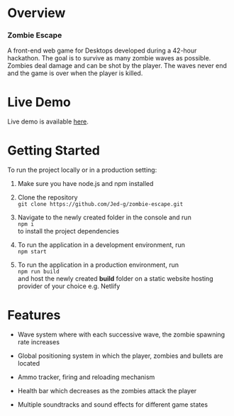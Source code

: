 # Overview
### Zombie Escape
A front-end web game for Desktops developed during a 42-hour hackathon. The goal is to survive as many zombie waves as possible. Zombies deal damage and can be shot by the player. The waves never end and the game is over when the player is killed.
# Live Demo
Live demo is available [here](https://zombie.jgolebiewski.com).
# Getting Started
To run the project locally or in a production setting:
1. Make sure you have node.js and npm installed

2. Clone the repository  
`git clone https://github.com/Jed-g/zombie-escape.git`
3. Navigate to the newly created folder in the console and run  
`npm i`  
to install the project dependencies
7. To run the application in a development environment, run  
`npm start`
8. To run the application in a production environment, run  
`npm run build`  
and host the newly created **build** folder on a static website hosting provider of your choice e.g. Netlify
# Features
- Wave system where with each successive wave, the zombie spawning rate increases

- Global positioning system in which the player, zombies and bullets are located

- Ammo tracker, firing and reloading mechanism

- Health bar which decreases as the zombies attack the player

- Multiple soundtracks and sound effects for different game states

